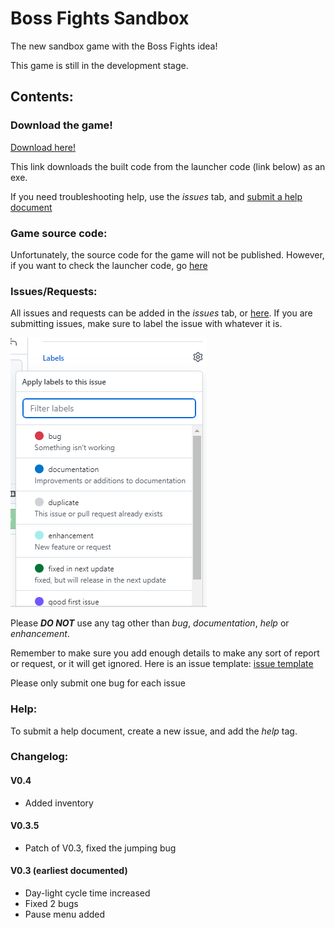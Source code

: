 # Boss Fights Sandbox

The new sandbox game with the Boss Fights idea!

This game is still in the development stage.

## Contents:



### Download the game!
[Download here!](https://drive.google.com/uc?export=download&confirm=yTib&id=1qrpe0llZtW-_Pc8Lw_tWTllHh0ynKe6p)

This link downloads the built code from the launcher code (link below) as an exe.

If you need troubleshooting help, use the _issues_ tab, and [submit a help document](https://github.com/MM4096/Boss-Fights-Sandbox#help)

### Game source code:
Unfortunately, the source code for the game will not be published. However, if you want to check the launcher code, go [here](https://github.com/MM4096/Boss-Fights-Sandbox/blob/main/main.py)


### Issues/Requests:
All issues and requests can be added in the *issues* tab, or [here](https://github.com/MM4096/Boss-Fights-Sandbox/issues). If you are submitting issues, make sure to label the issue with whatever it is.

![img.png](img.png)

Please **_DO NOT_** use any tag other than _bug_, _documentation_, _help_ or _enhancement_.

Remember to make sure you add enough details to make any sort of report or request, or it will get ignored.
Here is an issue template: [issue template](https://github.com/MM4096/Boss-Fights-Sandbox/issues/5)

Please only submit one bug for each issue


### Help:
To submit a help document, create a new issue, and add the _help_ tag.

### Changelog:
#### V0.4
- Added inventory
#### V0.3.5
- Patch of V0.3, fixed the jumping bug
#### V0.3 (earliest documented)
- Day-light cycle time increased
- Fixed 2 bugs
- Pause menu added
